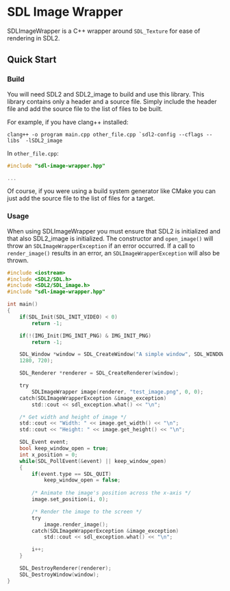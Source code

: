 # SDL Image Wrapper
SDLImageWrapper is a C++ wrapper around `SDL_Texture` for ease of rendering in SDL2.

## Quick Start

### Build

You will need SDL2 and SDL2_image to build and use this library. This library contains only a header and a source file. Simply include the header file and add the source file to the list of files to be built.

For example, if you have clang++ installed:

```clang++ -o program main.cpp other_file.cpp `sdl2-config --cflags --libs` -lSDL2_image```

In `other_file.cpp`:

```c
#include "sdl-image-wrapper.hpp"

...
```

Of course, if you were using a build system generator like CMake you can just add the source file to the list of files for a target.

### Usage

When using SDLImageWrapper you must ensure that SDL2 is initialized and that also SDL2_image is initialized. The constructor and `open_image()` will throw an `SDLImageWrapperException` if an error occurred. If a call to `render_image()` results in an error, an `SDLImageWrapperException` will also be thrown.

```c
#include <iostream>
#include <SDL2/SDL.h>
#include <SDL2/SDL_image.h>
#include "sdl-image-wrapper.hpp"

int main()
{
    if(SDL_Init(SDL_INIT_VIDEO) < 0)
        return -1;

    if(!(IMG_Init(IMG_INIT_PNG) & IMG_INIT_PNG)
        return -1;

    SDL_Window *window = SDL_CreateWindow("A simple window", SDL_WINDOWPOS_CENTERED, SDL_WINDOWPOS_CENTERED,
    1280, 720);

    SDL_Renderer *renderer = SDL_CreateRenderer(window);

    try
        SDLImageWrapper image(renderer, "test_image.png", 0, 0);
    catch(SDLImageWrapperException &image_exception)
        std::cout << sdl_exception.what() << "\n";

    /* Get width and height of image */
    std::cout << "Width: " << image.get_width() << "\n";
    std::cout << "Height: " << image.get_height() << "\n";

    SDL_Event event;
    bool keep_window_open = true;
    int x_position = 0;
    while(SDL_PollEvent(&event) || keep_window_open)
    {
        if(event.type == SDL_QUIT)
            keep_window_open = false;
        
        /* Animate the image's position across the x-axis */
        image.set_position(i, 0);

        /* Render the image to the screen */
        try
            image.render_image();
        catch(SDLImageWrapperException &image_exception)
            std::cout << sdl_exception.what() << "\n";

        i++;
    }

    SDL_DestroyRenderer(renderer);
    SDL_DestroyWindow(window);
}
```


